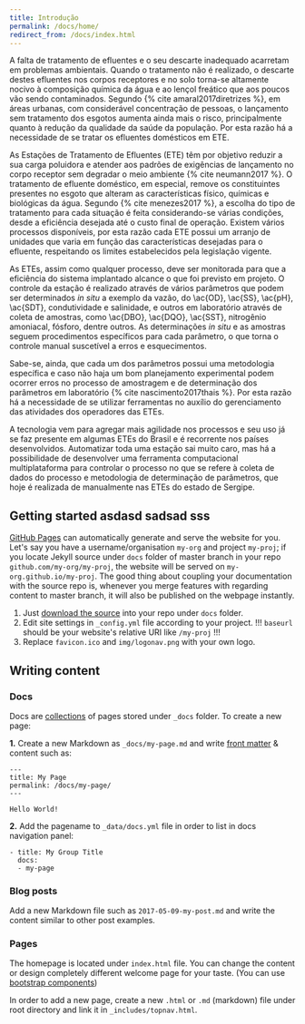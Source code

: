```yaml
---
title: Introdução
permalink: /docs/home/
redirect_from: /docs/index.html
---
```



A falta de tratamento de efluentes e o seu descarte inadequado acarretam em problemas ambientais. Quando o tratamento não é realizado, o descarte destes efluentes nos corpos receptores e no solo torna-se altamente nocivo à composição química da água e ao lençol freático que aos poucos vão sendo contaminados. Segundo {% cite amaral2017diretrizes %}, em áreas urbanas, com considerável concentração de pessoas, o lançamento sem tratamento dos esgotos aumenta ainda mais o risco, principalmente quanto à redução da qualidade da saúde da população. Por esta razão há a necessidade de se tratar os efluentes domésticos em ETE.


As Estações de Tratamento de Efluentes (ETE) têm por objetivo  reduzir a sua carga poluidora e atender aos padrões de exigências de lançamento no corpo  receptor sem degradar o meio ambiente {% cite neumann2017 %}. O tratamento de efluente doméstico, em especial, remove os constituintes presentes no esgoto que alteram as características físico, químicas e biológicas da água. Segundo {% cite menezes2017 %}, a escolha do tipo de tratamento para cada situação é feita considerando-se várias condições, desde a eficiência desejada até o custo final de operação. Existem vários processos disponíveis, por esta razão cada ETE possui um arranjo de unidades que varia em função das características desejadas para o efluente, respeitando os limites estabelecidos pela legislação vigente.

As ETEs, assim como qualquer processo, deve ser monitorada para que a eficiência do sistema implantado alcance o que foi previsto em projeto. O controle da estação é realizado através de vários parâmetros que podem ser determinados _in situ_ a exemplo da vazão, do \ac{OD}, \ac{SS}, \ac{pH}, \ac{SDT}, condutividade e salinidade, e outros em laboratório através de coleta de amostras, como \ac{DBO}, \ac{DQO}, \ac{SST}, nitrogênio amoniacal, fósforo, dentre outros. As determinações _in situ_ e as amostras seguem procedimentos específicos para cada parâmetro, o que torna o controle manual suscetível a erros e esquecimentos.

Sabe-se, ainda, que cada um dos parâmetros possui uma metodologia específica e caso não haja um bom planejamento experimental podem ocorrer erros no processo de amostragem e de determinação dos parâmetros em laboratório {% cite nascimento2017thais %}. Por esta razão há a necessidade de se utilizar ferramentas no auxílio do gerenciamento das atividades dos operadores das ETEs.

A tecnologia vem para agregar mais agilidade nos processos e seu uso já se faz presente em algumas ETEs do Brasil e é recorrente nos países desenvolvidos. Automatizar toda uma estação sai muito caro, mas há a possibilidade de desenvolver uma ferramenta computacional multiplataforma para controlar o processo no que se refere à coleta de dados do processo e metodologia de determinação de parâmetros, que hoje é realizada de manualmente nas ETEs do estado de Sergipe.







## Getting started asdasd sadsad sss

[GitHub Pages](https://pages.github.com) can automatically generate and serve the website for you.
Let's say you have a username/organisation `my-org` and project `my-proj`; if you locate Jekyll source under `docs` folder of master branch in your repo `github.com/my-org/my-proj`, the website will be served on `my-org.github.io/my-proj`.
The good thing about coupling your documentation with the source repo is, whenever you merge features with regarding content to master branch, it will also be published on the webpage instantly.

1. Just [download the source](https://github.com/aksakalli/jekyll-doc-theme/archive/gh-pages.zip) into your repo under `docs` folder.
2. Edit site settings in  `_config.yml` file according to your project. !!! `baseurl` should be your website's relative URI like `/my-proj` !!!
3. Replace `favicon.ico` and `img/logonav.png` with your own logo.

## Writing content

### Docs

Docs are [collections](https://jekyllrb.com/docs/collections/) of pages stored under `_docs` folder. To create a new page:

**1.** Create a new Markdown as `_docs/my-page.md` and write [front matter](https://jekyllrb.com/docs/frontmatter/) & content such as:

```
---
title: My Page
permalink: /docs/my-page/
---

Hello World!
```

**2.** Add the pagename to `_data/docs.yml` file in order to list in docs navigation panel:

```
- title: My Group Title
  docs:
  - my-page
```

### Blog posts

Add a new Markdown file such as `2017-05-09-my-post.md` and write the content similar to other post examples.

### Pages

The homepage is located under `index.html` file. You can change the content or design completely different welcome page for your taste. (You can use [bootstrap components](http://getbootstrap.com/components/))

In order to add a new page, create a new `.html` or `.md` (markdown) file under root directory and link it in `_includes/topnav.html`.
